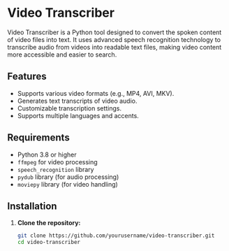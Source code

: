 # Video Transcriber

Video Transcriber is a Python tool designed to convert the spoken content of video files into text. It uses advanced speech recognition technology to transcribe audio from videos into readable text files, making video content more accessible and easier to search.

## Features

- Supports various video formats (e.g., MP4, AVI, MKV).
- Generates text transcripts of video audio.
- Customizable transcription settings.
- Supports multiple languages and accents.

## Requirements

- Python 3.8 or higher
- `ffmpeg` for video processing
- `speech_recognition` library
- `pydub` library (for audio processing)
- `moviepy` library (for video handling)

## Installation

1. **Clone the repository:**

    ```bash
    git clone https://github.com/yourusername/video-transcriber.git
    cd video-transcriber
    ```
